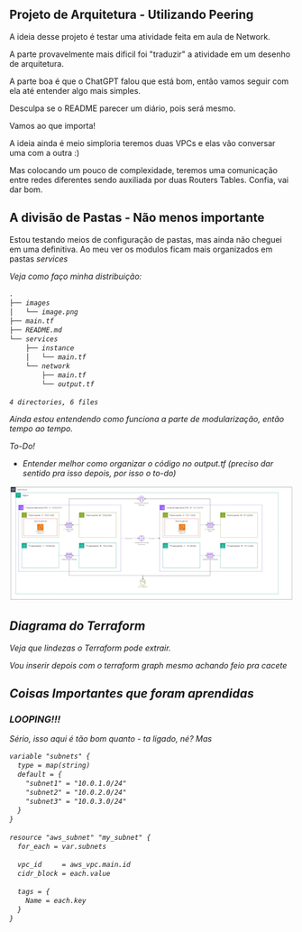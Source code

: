 ## Projeto de Arquitetura - Utilizando Peering 


A ideia desse projeto é testar uma atividade feita em aula de Network. 

A parte provavelmente mais dificil foi "traduzir" a atividade em um desenho de arquitetura. 

A parte boa é que o ChatGPT falou que está bom, então vamos seguir com ela até entender algo mais simples.

Desculpa se o README parecer um diário, pois será mesmo. 


Vamos ao que importa! 

A ideia ainda é meio simploria teremos duas VPCs e elas vão conversar uma com a outra :)

Mas colocando um pouco de complexidade, teremos uma comunicação entre redes diferentes sendo auxiliada por duas Routers Tables. Confia, vai dar bom. 


## A divisão de Pastas - Não menos importante 

Estou testando meios de configuração de pastas, mas ainda não cheguei em uma definitiva. 
Ao meu ver os modulos ficam mais organizados em pastas <i>services<i/>


Veja como faço minha distribuição: 

```shell
.
├── images
│   └── image.png
├── main.tf
├── README.md
└── services
    ├── instance
    │   └── main.tf
    └── network
        ├── main.tf
        └── output.tf

4 directories, 6 files
```

Ainda estou entendendo como funciona a parte de modularização, então tempo ao tempo. 

To-Do! 

- Entender melhor como organizar o código no output.tf (preciso dar sentido pra isso depois, por isso o to-do)

![alt text](./images/image.png)


## Diagrama do Terraform 

Veja que lindezas o Terraform pode extrair. 


Vou inserir depois com o terraform graph mesmo achando feio pra cacete


## Coisas Importantes que foram aprendidas 

### LOOPING!!!

Sério, isso aqui é tão bom quanto - ta ligado, né? Mas 

```hcl
variable "subnets" {
  type = map(string)
  default = {
    "subnet1" = "10.0.1.0/24"
    "subnet2" = "10.0.2.0/24"
    "subnet3" = "10.0.3.0/24"
  }
}

resource "aws_subnet" "my_subnet" {
  for_each = var.subnets

  vpc_id     = aws_vpc.main.id
  cidr_block = each.value

  tags = {
    Name = each.key
  }
}

``` 